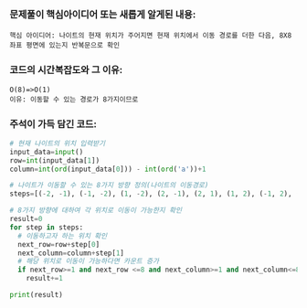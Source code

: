 ### 문제풀이 핵심아이디어 또는 새롭게 알게된 내용: 
    핵심 아이디어: 나이트의 현재 위치가 주어지면 현재 위치에서 이동 경로를 더한 다음, 8X8 좌표 평면에 있는지 반복문으로 확인

### 코드의 시간복잡도와 그 이유:
    O(8)=>O(1)
    이유: 이동할 수 있는 경로가 8가지이므로 
    
### 주석이 가득 담긴 코드:
```python
# 현재 나이트의 위치 입력받기
input_data=input()
row=int(input_data[1])
column=int(ord(input_data[0])) - int(ord('a'))+1

# 나이트가 이동할 수 있는 8가지 방향 정의(나이트의 이동경로)
steps=[(-2, -1), (-1, -2), (1, -2), (2, -1), (2, 1), (1, 2), (-1, 2), (-2, 1)]

# 8가지 방향에 대하여 각 위치로 이동이 가능한지 확인
result=0
for step in steps:
  # 이동하고자 하는 위치 확인
  next_row=row+step[0]
  next_column=column+step[1]
  # 해당 위치로 이동이 가능하다면 카운트 증가
  if next_row>=1 and next_row <=8 and next_column>=1 and next_column<=8:
    result+=1

print(result)

```
